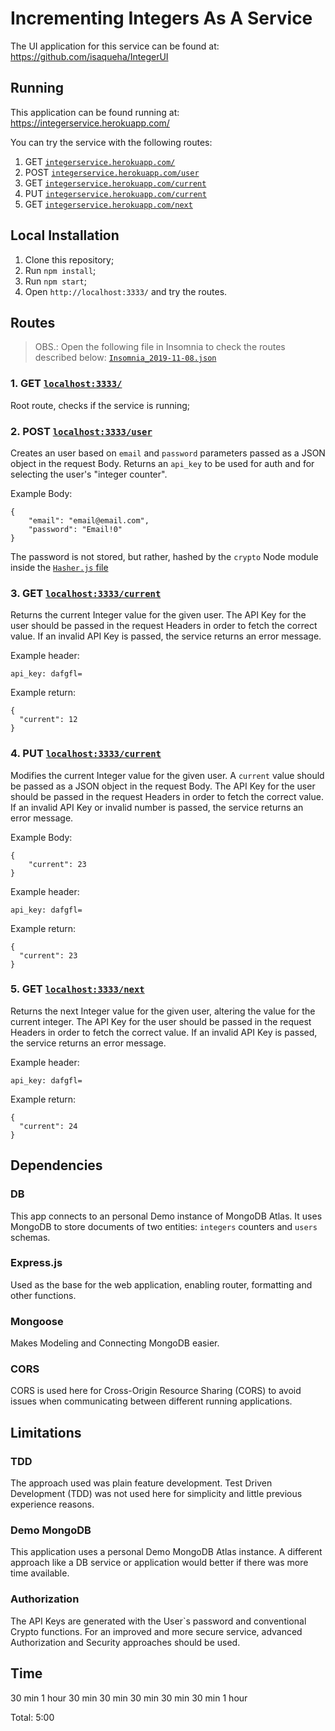 # Incrementing Integers As A Service

The UI application for this service can be found at:
https://github.com/isaqueha/IntegerUI

## Running
This application can be found running at:
https://integerservice.herokuapp.com/

You can try the service with the following routes:

1. GET [`integerservice.herokuapp.com/`](https://integerservice.herokuapp.com/)
2. POST [`integerservice.herokuapp.com/user`](https://integerservice.herokuapp.com/user)
3. GET [`integerservice.herokuapp.com/current`](https://integerservice.herokuapp.com/current)
4. PUT [`integerservice.herokuapp.com/current`](https://integerservice.herokuapp.com/current)
5. GET [`integerservice.herokuapp.com/next`](https://integerservice.herokuapp.com/next)


## Local Installation
1. Clone this repository;
2. Run `npm install`;
3. Run `npm start`;
4. Open `http://localhost:3333/` and try the routes.

## Routes

> OBS.: Open the following file in Insomnia to check the routes described below:
[`Insomnia_2019-11-08.json`](./Insomnia_2019-11-08.json) 


### 1. GET [`localhost:3333/`](http://localhost:3333/)
Root route, checks if the service is running;

### 2. POST [`localhost:3333/user`](http://localhost:3333/user)
Creates an user based on `email` and `password` parameters passed as a JSON object in the request Body.
Returns an `api_key` to be used for auth and for selecting the user's "integer counter".

Example Body:
```
{
	"email": "email@email.com",
	"password": "Email!0"
}
```

The password is not stored, but rather, hashed by the `crypto` Node module inside the [`Hasher.js` file](./src/util/Hasher.js) 

### 3. GET [`localhost:3333/current`](http://localhost:3333/current)
Returns the current Integer value for the given user.
The API Key for the user should be passed in the request Headers in order to fetch the correct value.
If an invalid API Key is passed, the service returns an error message.

Example header:
```
api_key: dafgfl=
```

Example return:
```
{
  "current": 12
}
```

### 4. PUT [`localhost:3333/current`](http://localhost:3333/current)
Modifies the current Integer value for the given user.
A `current` value should be passed as a JSON object in the request Body.
The API Key for the user should be passed in the request Headers in order to fetch the correct value.
If an invalid API Key or invalid number is passed, the service returns an error message.

Example Body:
```
{
	"current": 23
}
```

Example header:
```
api_key: dafgfl=
```

Example return:
```
{
  "current": 23
}
```

### 5. GET [`localhost:3333/next`](http://localhost:3333/next)
Returns the next Integer value for the given user, altering the value for the current integer.
The API Key for the user should be passed in the request Headers in order to fetch the correct value.
If an invalid API Key is passed, the service returns an error message.

Example header:
```
api_key: dafgfl=
```

Example return:
```
{
  "current": 24
}
```

## Dependencies

### DB
This app connects to an personal Demo instance of MongoDB Atlas. 
It uses MongoDB to store documents of two entities: `integers` counters and `users` schemas.

### Express.js
Used as the base for the web application, enabling router, formatting and other functions.

### Mongoose
Makes Modeling and Connecting MongoDB easier.

### CORS
CORS is used here for Cross-Origin Resource Sharing (CORS) to avoid issues when communicating between different running applications.


## Limitations

### TDD
The approach used was plain feature development.
Test Driven Development (TDD) was not used here for simplicity and little previous experience reasons.

### Demo MongoDB
This application uses a personal Demo MongoDB Atlas instance. 
A different approach like a DB service or application would better if there was more time available.

### Authorization
The API Keys are generated with the User`s password and conventional Crypto functions.
For an improved and more secure service, advanced Authorization and Security approaches should be used. 


## Time
30 min
1 hour
30 min
30 min
30 min
30 min
30 min
1 hour

Total: 5:00